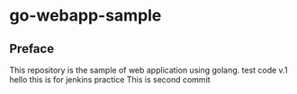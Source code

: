 # go-webapp-sample



## Preface
This repository is the sample of web application using golang.
test code v.1
hello this is for jenkins practice
This is second commit 
